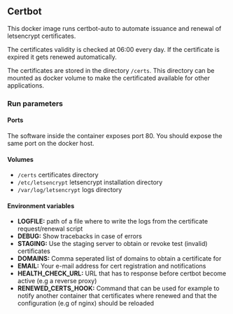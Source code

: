 ## Certbot

This docker image runs certbot-auto to automate issuance and renewal of letsencrypt certificates.

The certificates validity is checked at 06:00 every day. If the certificate is expired it gets renewed automatically.

The certificates are stored in the directory `/certs`. This directory can be mounted as docker volume to make the
certificated available for other applications.

### Run parameters

#### Ports
The software inside the container exposes port 80. You should expose the same port on the docker host.

#### Volumes

- `/certs` certificates directory
- `/etc/letsencrypt` letsencrypt installation directory
- `/var/log/letsencrypt` logs directory 

#### Environment variables
- **LOGFILE:** path of a file where to write the logs from the certificate request/renewal script
- **DEBUG:** Show tracebacks in case of errors
- **STAGING:** Use the staging server to obtain or revoke test (invalid) certificates
- **DOMAINS:** Comma seperated list of domains to obtain a certificate for
- **EMAIL:** Your e-mail address for cert registration and notifications
- **HEALTH_CHECK_URL:** URL that has to response before certbot become active (e.g a reverse proxy)
- **RENEWED_CERTS_HOOK:** Command that can be used for example to notify another container that certificates where
                             renewed and that the configuration (e.g of nginx) should be reloaded

